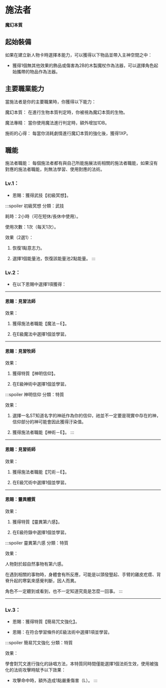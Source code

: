 # 施法者

**魔幻本質**

## 起始裝備

如果在建立新人物卡時選擇本能力，可以獲得以下物品並帶入主神空間之中：

* 獲得1個無其他效果的飾品或傷害為2B的木製魔杖作為法器，可以選擇角色起始攜帶的物品作為法器。

## 主要職業能力

當施法者是你的主要職業時，你獲得以下能力：

魔幻本質：
在進行生物本質判定時，你被視為魔幻本質的生物。

魔法專精：
當你使用魔法進行判定時，額外增加1DB。

施術的心得：
每當你消耗劇情進行魔幻本質的強化後，獲得1XP。

## 職能

施法者職能：
每個施法者都有與自己所能施展法術相關的施法者職能，如果沒有對應的施法者職能，則無法學習、使用對應的法術。

### Lv.1：

* 恩賜：獲得武技【初級冥想】。

:::spoiler 初級冥想
分類：武技

耗時：2小時（可在短休/長休中使用）。

使用次數：1次（每天1次）。

效果（2選1）：

1. 恢復1點意志力。

2. 選擇1個能量池，恢復該能量池2點能量。
:::

### Lv.2：

* 在以下恩賜中選擇1項獲得：

---

#### 恩賜：見習法師

效果：

1. 獲得施法者職能【魔法－E】。

2. 在E級魔法中選擇1個並學習。

---

#### 恩賜：見習牧師

效果：

1. 獲得特質【神明信仰】。

2. 在E級神術中選擇1個並學習。

:::spoiler 神明信仰
分類：特質

效果：

1. 選擇一名ST知道名字的神祇作為你的信仰，祂並不一定要是現實中存在的神，信仰部分的神可能會因此獲得汙染值。

2. 獲得施法者職能【神術－E】。
:::

---

#### 恩賜：見習術師

效果：

1. 獲得施法者職能【咒術－E】。

2. 在E級咒術中選擇1個並學習。

---

#### 恩賜：靈異體質

效果：

1. 獲得特質【靈異第六感】。

2. 在E級符錄中選擇1個並學習。

:::spoiler 靈異第六感
分類：特質

效果：

人物對於超自然事物有第六感。

在遇到相關的事物時，身體會有所反應，可能是以頭發豎起、手臂的雞皮疙瘩、背脊升起的寒氣來感覺判斷，因人而異。

角色不一定聽到或看到，也不一定知道究竟是怎麼一回事。
:::

---

### Lv.3：

* 恩賜：獲得特質【簡易咒文強化】。

* 恩賜：在符合學習條件的E級法術中選擇1項並學習。

:::spoiler 簡易咒文強化
分類：特質

效果：

學會對咒文進行強化的詠唱方法，本特質同時間僅能選擇1個法術生效，使用被強化的法術攻擊時賦予以下效果：

* 攻擊命中時，額外造成1點嚴重傷害（L）。
:::